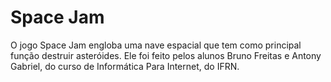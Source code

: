 # Space Jam
O jogo Space Jam  engloba uma nave espacial que  tem como principal função destruir asteróides.
Ele foi feito pelos alunos Bruno Freitas e Antony Gabriel, do curso de Informática Para Internet, do IFRN.
